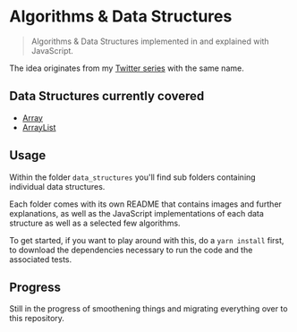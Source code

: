 # Algorithms & Data Structures
> Algorithms & Data Structures implemented in and explained with JavaScript.

The idea originates from my [Twitter series](https://twitter.com/oliverjumpertz/status/1291055493595705348) with the same name.

## Data Structures currently covered
- [Array](./data_structures/array/README.md)
- [ArrayList](./data_structures/array_list/README.md)

## Usage
Within the folder `data_structures` you'll find sub folders containing individual data structures.

Each folder comes with its own README that contains images and further explanations, as well as the JavaScript implementations of each data structure as well as a selected few algorithms.

To get started, if you want to play around with this, do a `yarn install` first, to download the dependencies necessary to run the code and the associated tests.

## Progress
Still in the progress of smoothening things and migrating everything over to this repository.
